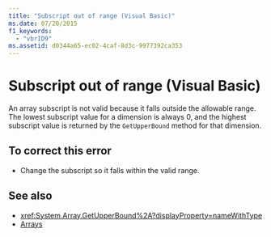 ```yaml
---
title: "Subscript out of range (Visual Basic)"
ms.date: 07/20/2015
f1_keywords: 
  - "vbrID9"
ms.assetid: d0344a65-ec02-4caf-8d3c-9977392ca353
---
```

# Subscript out of range (Visual Basic)
An array subscript is not valid because it falls outside the allowable range. The lowest subscript value for a dimension is always 0, and the highest subscript value is returned by the `GetUpperBound` method for that dimension.  
  
## To correct this error  
  
- Change the subscript so it falls within the valid range.  
  
## See also

- <xref:System.Array.GetUpperBound%2A?displayProperty=nameWithType>
- [Arrays](../../../visual-basic/programming-guide/language-features/arrays/index.md)
